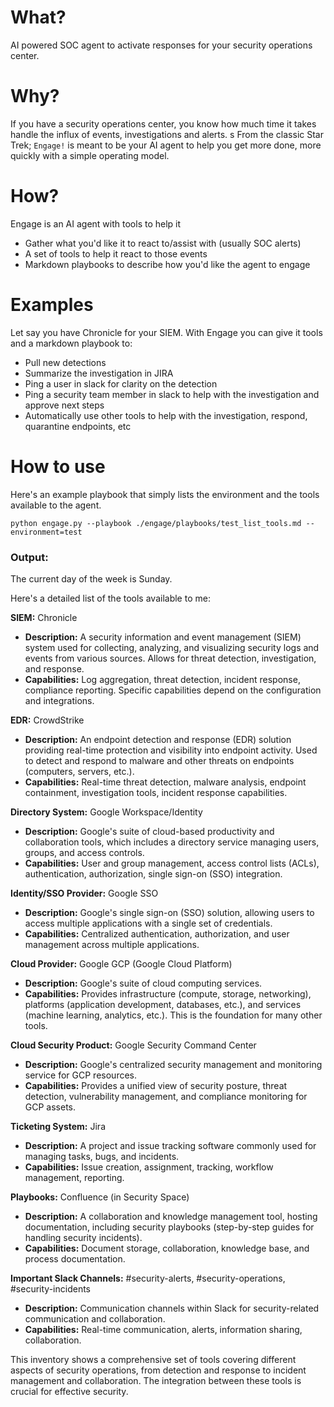 # What?
AI powered SOC agent to activate responses for your security operations center.

# Why?
If you have a security operations center, you know how much time it takes handle the influx of events, investigations and alerts. 
s
From the classic Star Trek; `Engage!` is meant to be your AI agent to help you get more done, more quickly with a simple operating model. 

# How?
Engage is an AI agent with tools to help it
- Gather what you'd like it to react to/assist with (usually SOC alerts)
- A set of tools to help it react to those events
- Markdown playbooks to describe how you'd like the agent to engage

# Examples
Let say you have Chronicle for your SIEM. With Engage you can give it tools and a markdown playbook to:
- Pull new detections
- Summarize the investigation in JIRA
- Ping a user in slack for clarity on the detection
- Ping a security team member in slack to help with the investigation and approve next steps
- Automatically use other tools to help with the investigation, respond, quarantine endpoints, etc

# How to use
Here's an example playbook that simply lists the environment and the tools available to the agent.

```shell 
python engage.py --playbook ./engage/playbooks/test_list_tools.md --environment=test
```

### Output: 

The current day of the week is Sunday.

Here's a detailed list of the tools available to me:

**SIEM:** Chronicle

*   **Description:**  A security information and event management (SIEM) system used for collecting, analyzing, and visualizing security logs and events from various sources.  Allows for threat detection, investigation, and response.
*   **Capabilities:** Log aggregation, threat detection, incident response, compliance reporting.  Specific capabilities depend on the configuration and integrations.


**EDR:** CrowdStrike

*   **Description:** An endpoint detection and response (EDR) solution providing real-time protection and visibility into endpoint activity.  Used to detect and respond to malware and other threats on endpoints (computers, servers, etc.).
*   **Capabilities:** Real-time threat detection, malware analysis, endpoint containment, investigation tools, incident response capabilities.


**Directory System:** Google Workspace/Identity

*   **Description:**  Google's suite of cloud-based productivity and collaboration tools, which includes a directory service managing users, groups, and access controls.
*   **Capabilities:** User and group management, access control lists (ACLs), authentication, authorization, single sign-on (SSO) integration.


**Identity/SSO Provider:** Google SSO

*   **Description:**  Google's single sign-on (SSO) solution, allowing users to access multiple applications with a single set of credentials.
*   **Capabilities:** Centralized authentication, authorization, and user management across multiple applications.


**Cloud Provider:** Google GCP (Google Cloud Platform)

*   **Description:**  Google's suite of cloud computing services.
*   **Capabilities:**  Provides infrastructure (compute, storage, networking), platforms (application development, databases, etc.), and services (machine learning, analytics, etc.).  This is the foundation for many other tools.


**Cloud Security Product:** Google Security Command Center

*   **Description:** Google's centralized security management and monitoring service for GCP resources.
*   **Capabilities:**  Provides a unified view of security posture, threat detection, vulnerability management, and compliance monitoring for GCP assets.


**Ticketing System:** Jira

*   **Description:**  A project and issue tracking software commonly used for managing tasks, bugs, and incidents.
*   **Capabilities:** Issue creation, assignment, tracking, workflow management, reporting.


**Playbooks:** Confluence (in Security Space)

*   **Description:**  A collaboration and knowledge management tool, hosting documentation, including security playbooks (step-by-step guides for handling security incidents).
*   **Capabilities:** Document storage, collaboration, knowledge base, and process documentation.


**Important Slack Channels:** #security-alerts, #security-operations, #security-incidents

*   **Description:**  Communication channels within Slack for security-related communication and collaboration.
*   **Capabilities:** Real-time communication, alerts, information sharing, collaboration.

This inventory shows a comprehensive set of tools covering different aspects of security operations, from detection and response to incident management and collaboration.  The integration between these tools is crucial for effective security.